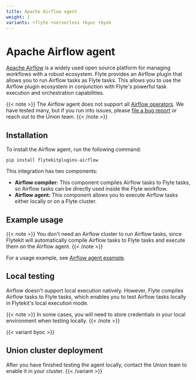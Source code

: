```yaml
---
title: Apache Airflow agent
weight: 1
variants: +flyte +serverless +byoc +byok
---
```


# Apache Airflow agent

[Apache Airflow](https://airflow.apache.org) is a widely used open source platform for managing workflows with a robust ecosystem. Flyte provides an Airflow plugin that allows you to run Airflow tasks as Flyte tasks.
This allows you to use the Airflow plugin ecosystem in conjunction with Flyte's powerful task execution and orchestration capabilities.

{{< note >}}
The Airflow agent does not support all [Airflow operators](https://airflow.apache.org/docs/apache-airflow/stable/core-concepts/operators.html). We have tested many, but if you run into issues, please [file a bug report](https://github.com/flyteorg/flyte/issues/new?assignees=&labels=bug%2Cuntriaged&projects=&template=bug_report.yaml&title=%5BBUG%5D+) or reach out to the Union team.
{{< /note >}}

## Installation

To install the Airflow agent, run the following command:

```
pip install flytekitplugins-airflow
```

This integration has two components:
* **Airflow compiler:** This component compiles Airflow tasks to Flyte tasks, so Airflow tasks can be directly used inside the Flyte workflow.
* **Airflow agent:** This component allows you to execute Airflow tasks either locally or on a Flyte cluster.

## Example usage

{{< note >}}
You don't need an Airflow cluster to run Airflow tasks, since Flytekit will
automatically compile Airflow tasks to Flyte tasks and execute them on the Airflow agent.
{{< /note >}}

For a usage example, see [Airflow agent example](./airflow-agent-example.md).

## Local testing

Airflow doesn't support local execution natively. However, Flyte compiles Airflow tasks to Flyte tasks,
which enables you to test Airflow tasks locally in Flytekit's local execution mode.

{{< note >}}
In some cases, you will need to store credentials in your local environment when testing locally.
{{< /note >}}

{{< variant byoc >}}
## Union cluster deployment

After you have finished testing the agent locally, contact the Union team to enable it in your cluster.
{{< /variant >}}